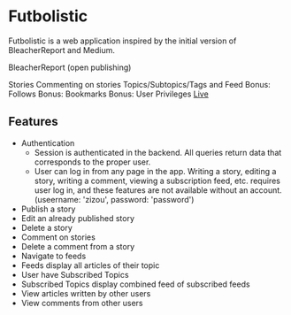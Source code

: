 
# Futbolistic

Futbolistic is a web application inspired by the initial version of BleacherReport and Medium.


BleacherReport (open publishing)

Stories
Commenting on stories
Topics/Subtopics/Tags and Feed
Bonus: Follows
Bonus: Bookmarks
Bonus: User Privileges
[Live](http://futbolistic.herokuapp.com/#/)

## Features

* Authentication
    * Session is authenticated in the backend. All queries return data that corresponds to the proper user.
    * User can log in from any page in the app. Writing a story, editing a story, writing a comment, viewing a subscription feed, etc. requires user log in, and these features are not available without an account. (useername: 'zizou', password: 'password')
* Publish a story
* Edit an already published story
* Delete a story
* Comment on stories
* Delete a comment from a story
* Navigate to feeds
* Feeds display all articles of their topic
* User have Subscribed Topics
* Subscribed Topics display combined feed of subscribed feeds
* View articles written by other users
* View comments from other users

<!-- Feeds

Feeds will be indexes of stories. There is a SubscriptionFeedContainer for the user that displays on their homepage, and is a feed containing articles from topics that the user has subscribed to. On the user homepage there is also a list of the subscribed topics with links to each topic, so the user can view each topic individually.

Topics

Topics are either a main topic or a subtopic. All articles for a subtopic will also be in the feed of that main topic. Stories will be associated to each topic through tags. and will then be displayed on that topic's feed.

Story Rendering and Editing

On the database side, the stories/articles are stored in one table in the database, which contains columns for id, author_id, title, body, and an optional image through AWS.

Stories are rendered in the Story component, which show the title, the image, and the body.

Stories can be edited or created on a StoryForm.

Homepage

The homepage is where the user is directed on sign up or login. It holds their topic subscriptions, and their general feed container. In the subscriptions box, each subscription is a link to each particular TopicShowContainer. The Subscriptions header is a like to SubscriptionFeedContainer.


Topics, Tags, Subscriptions, & Feeds

All of these attributes are stored in the database in a join table. These attributes allow for a Story to be associated with a certain topic (tag) and a user to be associated with a certain topic (subscriptions). These attributes are what allow us to access the data for subscription feeds. Upon login, an API call is made to the database which joins the user table,  the stories table, and the topics table through the subscriptions and taggings tables. Once the user is logged in they have all of their subscribed topics and stories available to them on their homepage. On the backend, the taggings table is a join table connecting the story_id of a tagged story with the topic_id of the topic the story falls under. The subscriptions table is also a join table connecting the user_id of the subscribed user to the topic_id of the topic they are subscribed to. The structure of the tables is as follows [Users]-[Subscriptions Join]-[Topics]-[Taggings Join]-[Stories]. This structure allows the User to immediately access all of the stories that they are subscribed to using a Double Through association. The Users table has a through association to subscribed topics, and the Topics table has a through association to tagged stories. A user has access to their subscribed stories via a through association that uses these 2 through associations.

Future Directions for the Project

In addition to the features already implemented, I plan to continue work on this project. The next steps for Futbolistic are outlined below.

Follows

Users should be able to follow one another, so that they can be updated when their favorite authors write a new story. This new story will ideally show up in the same feed as the currently SubscriptionFeed.

Bookmarks

A user bookmarking particular stories is a BleacherReport feature, so a user can always keep track of their favorite articles. This could be achieved with a bookmarkings join table

User Privileges

User privileges could be written into the code, in which users are given categories of "reader", "author", and "admin", with different abilities. "reader"s can only read articles, "author"s can write, edit, and delete their own articles, and "admin"s can write and edit their own articles, delete any article, make topics, and delete topics.


Link to live site
A couple sentences to describe the project
Instructions/how to play (for games)
How to run the code (for Ruby projects)
List of techs/languages/plugins/APIs used
Technical implementation details for anything worth mentioning
Anything you had to stop and think about before building
Snippets or links to see code for these (make sure it looks good, no 30 line methods)
Screenshots of anything related that looks cool (make sure these link to the live site if applicable)
To-dos/future features -->
